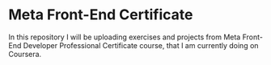 # Meta Front-End Certificate

In this repository I will be uploading exercises and projects from Meta Front-End Developer Professional Certificate course, that I am currently doing on Coursera.
